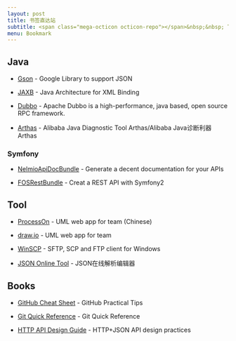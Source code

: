 ```yaml
---
layout: post
title: 书签直达站
subtitle: <span class="mega-octicon octicon-repo"></span>&nbsp;&nbsp; To mark useful libs - tools - books
menu: Bookmark
---
```


## Java

- [Gson](https://github.com/google/gson) - Google Library to support JSON

- [JAXB](https://jaxb.java.net/) - Java Architecture for XML Binding

- [Dubbo](https://github.com/apache/dubbo) - Apache Dubbo is a high-performance, java based, open source RPC framework.

- [Arthas](https://github.com/alibaba/arthas) - Alibaba Java Diagnostic Tool Arthas/Alibaba Java诊断利器Arthas

### Symfony

- [NelmioApiDocBundle](https://github.com/nelmio/NelmioApiDocBundle) - Generate a decent documentation for your APIs

- [FOSRestBundle](http://symfony.com/doc/current/bundles/FOSRestBundle/index.html) - Creat a REST API with Symfony2

## Tool

- [ProcessOn](https://www.processon.com/) - UML web app for team (Chinese)

- [draw.io](https://www.draw.io/) - UML web app for team

- [WinSCP](https://winscp.net/eng/download.php) - SFTP, SCP and FTP client for Windows

- [JSON Online Tool](http://www.bejson.com/jsoneditoronline/) - JSON在线解析编辑器

## Books

- [GitHub Cheat Sheet](https://github.com/tiimgreen/github-cheat-sheet) - GitHub Practical Tips

- [Git Quick Reference](http://jonas.nitro.dk/git/quick-reference.html) - Git Quick Reference

- [HTTP API Design Guide](https://geemus.gitbooks.io/http-api-design/content/en/index.html) - HTTP+JSON API design practices
